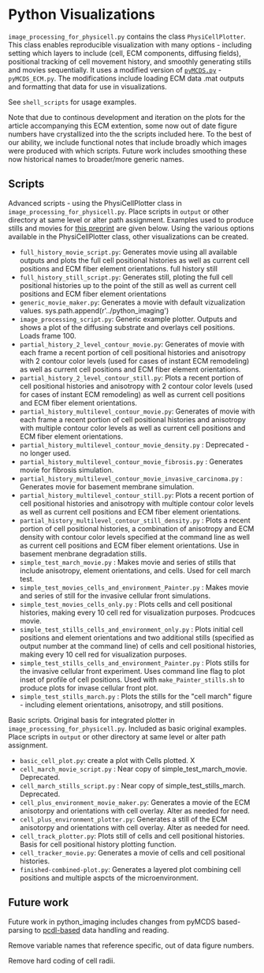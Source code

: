 # Python Visualizations

`image_processing_for_physicell.py` contains the class `PhysiCellPlotter`. This class enables reproducible visualization with many options - including setting which layers to include (cell, ECM components, diffusing fields), positional tracking of cell movement history, and smoothly generating stills and movies sequentially. It uses a modified version of [`pyMCDS.py`](https://github.com/PhysiCell-Tools/python-loader) - `pyMCDS_ECM.py`. The modifications include loading ECM data .mat outputs and formatting that data for use in visualizations. 

See `shell_scripts` for usage examples. 

Note that due to continous development and iteration on the plots for the article accompanying this ECM extention, some now out of date figure numbers have crystallized into the the scripts included here. To the best of our ability, we include functional notes that include broadly which images were produced with which scripts. Future work includes smoothing these now historical names to broader/more generic names.  


## Scripts

Advanced scripts - using the PhysiCellPlotter class in `image_processing_for_physicell.py`. Place scripts in `output` or other directory at same level or alter path assignment. Examples used to produce stills and movies for [this preprint](https://www.biorxiv.org/content/10.1101/2022.11.21.514608) are given below. Using the various options available in the PhysiCellPlotter class, other visualizations can be created. 
* `full_history_movie_script.py`: Generates movie using all available outputs and plots the full cell positional histories as well as current cell positions and ECM fiber element orientations. 
full history still 
* `full_history_still_script.py`: Generates still, ploting the full cell positional histories up to the point of the still as well as current cell positions and ECM fiber element orientations
* `generic_movie_maker.py`: Generates a movie with default vizualization values. 
sys.path.append(r'../python_imaging')
*  `image_processing_script.py`: Generic example plotter. Outputs and shows a plot of the diffusing substrate and overlays cell positions. Loads frame 100. 
* `partial_history_2_level_contour_movie.py`: Generates of movie with each frame a recent portion of cell positional histories and anisotropy with 2 contour color levels (used for cases of instant ECM remodeling) as well as current cell positions and ECM fiber element orientations.
* `partial_history_2_level_contour_still.py`: Plots a recent portion of cell positional histories and anisotropy with 2 contour color levels (used for cases of instant ECM remodeling) as well as current cell positions and ECM fiber element orientations.
* `partial_history_multilevel_contour_movie.py`: Generates of movie with each frame a recent portion of cell positional histories and anisotropy with multiple contour color levels as well as current cell positions and ECM fiber element orientations.
* `partial_history_multilevel_contour_movie_density.py` : Deprecated - no longer used. 
* `partial_history_multilevel_contour_movie_fibrosis.py` : Generates movie for fibrosis simulation.
* `partial_history_multilevel_contour_movie_invasive_carcinoma.py` : Generates movie for basement membrane simulation. 
* `partial_history_multilevel_contour_still.py`: Plots a recent portion of cell positional histories and anisotropy with multiple contour color levels as well as current cell positions and ECM fiber element orientations.
* `partial_history_multilevel_contour_still_density.py` : Plots a recent portion of cell positional histories, a combination of anisotropy and ECM density with contour color levels specified at the command line as well as current cell positions and ECM fiber element orientations. Use in basement menbrane degradation stills. 
* `simple_test_march_movie.py` : Makes movie and series of stills that include anisotropy, element orientations, and cells. Used for cell march test. 
* `simple_test_movies_cells_and_environment_Painter.py` : Makes movie and series of still for the invasive cellular front simulations. 
* `simple_test_movies_cells_only.py` : Plots cells and cell positional histories, making every 10 cell red for visualization purposes. Prodcuces movie.
* `simple_test_stills_cells_and_environment_only.py` : Plots initial cell positions and element orientations and two additional stills (specified as output number at the command line) of cells and cell positional histories, making every 10 cell red for visualization purposes.
* `simple_test_stills_cells_and_environment_Painter.py` : Plots stills for the invasive cellular front experiment. Uses command line flag to plot inset of profile of cell positions. Used with `make_Painter_stills.sh` to produce plots for invase cellular front plot. 
* `simple_test_stills_march.py` : Plots the stills for the "cell march" figure - including element orientations, anisotropy, and still positions. 



Basic scripts. Original basis for integrated plotter in `image_processing_for_physicell.py`. Included as basic original examples. Place scripts in `output` or other directory at same level or alter path assignment. 
* `basic_cell_plot.py`: create a plot with Cells plotted. X
* `cell_march_movie_script.py` : Near copy of simple_test_march_movie. Deprecated. 
* `cell_march_stills_script.py` :  Near copy of simple_test_stills_march. Deprecated. 
* `cell_plus_environment_movie_maker.py`: Generates a movie of the ECM anisotorpy and orientations with cell overlay. Alter as needed for need. 
* `cell_plus_environment_plotter.py`: Generates a still of the ECM anisotorpy and orientations with cell overlay. Alter as needed for need. 
* `cell_track_plotter.py`: Plots still of cells and cell positional histories. Basis for cell positional history plotting function. 
* `cell_tracker_movie.py`: Generates a movie of cells and cell positional histories. 
* `finished-combined-plot.py`: Generates a layered plot combining cell positions and multiple aspcts of the microenvironment. 

## Future work 

Future work in python_imaging includes changes from pyMCDS based-parsing to [pcdl-based](https://github.com/PhysiCell-Tools/python-loader) data handling and reading. 

Remove variable names that reference specific, out of data figure numbers.

Remove hard coding of cell radii. 